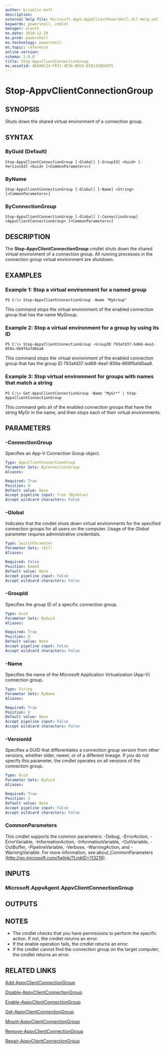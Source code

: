 ```yaml
---
author: brianlic-msft
description: 
external help file: Microsoft.AppV.AppVClientPowerShell.dll-Help.xml
keywords: powershell, cmdlet
manager: alanth
ms.date: 2016-12-20
ms.prod: powershell
ms.technology: powershell
ms.topic: reference
online version: 
schema: 2.0.0
title: Stop-AppvClientConnectionGroup
ms.assetid: AE6A0C24-FE51-4E36-B0C6-E50132DE6875
---
```


# Stop-AppvClientConnectionGroup

## SYNOPSIS
Shuts down the shared virtual environment of a connection group.

## SYNTAX

### ByGuid (Default)
```
Stop-AppvClientConnectionGroup [-Global] [-GroupId] <Guid> [-VersionId] <Guid> [<CommonParameters>]
```

### ByName
```
Stop-AppvClientConnectionGroup [-Global] [-Name] <String> [<CommonParameters>]
```

### ByConnectionGroup
```
Stop-AppvClientConnectionGroup [-Global] [-ConnectionGroup] <AppvClientConnectionGroup> [<CommonParameters>]
```

## DESCRIPTION
The **Stop-AppvClientConnectionGroup** cmdlet shuts down the shared virtual environment of a connection group.
All running processes in the connection group virtual environment are shutdown.

## EXAMPLES

### Example 1: Stop a virtual environment for a named group
```
PS C:\> Stop-AppvClientConnectionGroup -Name "MyGroup"
```

This command stops the virtual environment of the enabled connection group that has the name MyGroup.

### Example 2: Stop a virtual environment for a group by using its ID
```
PS C:\> Stop-AppvClientConnectionGroup -GroupID 793afd37-bd68-4ea1-859a-669f6afd0aa8
```

This command stops the virtual environment of the enabled connection group that has the group ID 793afd37-bd68-4ea1-859a-669f6afd0aa8.

### Example 3: Stop virtual environment for groups with names that match a string
```
PS C:\> Get-AppvClientConnectionGroup -Name "MyGr*" | Stop-AppvClientConnectionGroup
```

This command gets all of the enabled connection groups that have the string MyGr in the name, and then stops each of their virtual environments.

## PARAMETERS

### -ConnectionGroup
Specifies an App-V Connection Group object.

```yaml
Type: AppvClientConnectionGroup
Parameter Sets: ByConnectionGroup
Aliases: 

Required: True
Position: 0
Default value: None
Accept pipeline input: True (ByValue)
Accept wildcard characters: False
```

### -Global
Indicates that the cmdlet shuts down virtual environments for the specified connection groups for all users on the computer.
Usage of the *Global* parameter requires administrative credentials.

```yaml
Type: SwitchParameter
Parameter Sets: (All)
Aliases: 

Required: False
Position: Named
Default value: None
Accept pipeline input: False
Accept wildcard characters: False
```

### -GroupId
Specifies the group ID of a specific connection group.

```yaml
Type: Guid
Parameter Sets: ByGuid
Aliases: 

Required: True
Position: 0
Default value: None
Accept pipeline input: False
Accept wildcard characters: False
```

### -Name
Specifies the name of the Microsoft Application Virtualization (App-V) connection group.

```yaml
Type: String
Parameter Sets: ByName
Aliases: 

Required: True
Position: 0
Default value: None
Accept pipeline input: False
Accept wildcard characters: False
```

### -VersionId
Specifies a GUID that differentiates a connection group version from other versions, whether older, newer, or of a different lineage.
If you do not specify this parameter, the cmdlet operates on all versions of the connection group.

```yaml
Type: Guid
Parameter Sets: ByGuid
Aliases: 

Required: True
Position: 1
Default value: None
Accept pipeline input: False
Accept wildcard characters: False
```

### CommonParameters
This cmdlet supports the common parameters: -Debug, -ErrorAction, -ErrorVariable, -InformationAction, -InformationVariable, -OutVariable, -OutBuffer, -PipelineVariable, -Verbose, -WarningAction, and -WarningVariable. For more information, see about_CommonParameters (http://go.microsoft.com/fwlink/?LinkID=113216).

## INPUTS

### Microsoft.AppvAgent.AppvClientConnectionGroup

## OUTPUTS

## NOTES
* The cmdlet checks that you have permissions to perform the specific action. If not, the cmdlet returns an error.
* If the enable operation fails, the cmdlet returns an error.
* If the cmdlet cannot find the connection group on the target computer, the cmdlet returns an error.

## RELATED LINKS

[Add-AppvClientConnectionGroup](./Add-AppvClientConnectionGroup.md)

[Disable-AppvClientConnectionGroup](./Disable-AppvClientConnectionGroup.md)

[Enable-AppvClientConnectionGroup](./Enable-AppvClientConnectionGroup.md)

[Get-AppvClientConnectionGroup](./Get-AppvClientConnectionGroup.md)

[Mount-AppvClientConnectionGroup](./Mount-AppvClientConnectionGroup.md)

[Remove-AppvClientConnectionGroup](./Remove-AppvClientConnectionGroup.md)

[Repair-AppvClientConnectionGroup](./Repair-AppvClientConnectionGroup.md)


